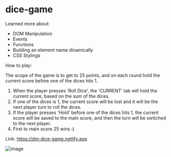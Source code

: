 # dice-game

Learned more about:
- DOM Manipulation
- Events
- Functions 
- Building an element name dinamically
- CSS Stylings

How to play:

The scope of the game is to get to 25 points, and on each round hold the current score before one of the dices hits 1.
1. When the player presses 'Roll Dice', the 'CURRENT' tab will hold the current score, based on the sum of the dices.
2. If one of the dices is 1, the current score will be lost and it will be the next player turn to roll the dices.
3. If the player presses 'Hold' before one of the dices hits 1, the current score will be saved to the main score, and then the turn will be switched to the next player.
4. First to main score 25 wins :)

Link: https://dm-dice-game.netlify.app
  
  ![image](https://user-images.githubusercontent.com/73365022/206266169-16d28730-7241-4357-abbd-c5dbe7d6702c.png)


